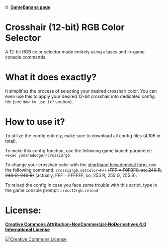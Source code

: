 <img alt="GameBanana" src="https://images.gamebanana.com/static/img/banana.png" style="width: 13px"/></a> [**GameBanana page**](https://gamebanana.com/scripts/11384)

# Crosshair (12-bit) RGB Color Selector
A 12-bit RGB color selector made entirely using aliases and in-game console commands.

# What it does exactly?
It simplifies the process of selecting your desired crosshair color. You can even use this to apply your desired 12-bit crosshair into dedicated config file (see `How to use it?` section).

# How to use it?
To utilize the config entirely, make sure to download all config files (4,106 in total).

To make this config function, use the following game launch parameter: `+exec yamahadodger/cross12rgb`

To change your crosshair color with the [shorthand hexademical form](https://en.wikipedia.org/wiki/Web_colors#Shorthand_hexadecimal_form), use the following command: `cross12rgb.setcolor=FFF` ~~(FFF = F0F0F0, so; 240 R, 240 G, 240 B)~~ (actually, FFF = FFFFFF, so; 255 R, 255 G, 255 B).

To reload the config in case you face some trouble with this script, type in the game console prompt: `cross12rgb.reload`

# License:
[**Creative Commons Attribution-NonCommercial-NoDerivatives 4.0 International License**](http://creativecommons.org/licenses/by-nc-nd/4.0/)

<a rel="license" href="http://creativecommons.org/licenses/by-nc-nd/4.0/"><img alt="Creative Commons License" src="https://i.creativecommons.org/l/by-nc-nd/4.0/88x31.png"/></a>
